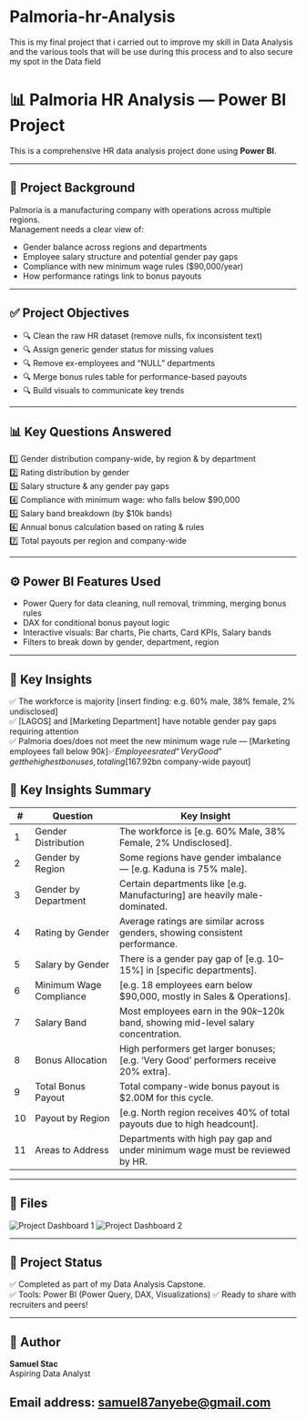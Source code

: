 # Palmoria-hr-Analysis
This is my final project that i carried out to improve my skill in Data Analysis and the various tools that will be use during this process and to also secure my spot in the Data field



# 📊 Palmoria HR Analysis — Power BI Project

This is a comprehensive HR data analysis project done using **Power BI**.

---

## 📌 **Project Background**

Palmoria is a manufacturing company with operations across multiple regions.  
Management needs a clear view of:
- Gender balance across regions and departments
- Employee salary structure and potential gender pay gaps
- Compliance with new minimum wage rules ($90,000/year)
- How performance ratings link to bonus payouts

---

## ✅ **Project Objectives**

- 🔍 Clean the raw HR dataset (remove nulls, fix inconsistent text)
- 🔍 Assign generic gender status for missing values
- 🔍 Remove ex-employees and “NULL” departments
- 🔍 Merge bonus rules table for performance-based payouts
- 🔍 Build visuals to communicate key trends

---

## 📊 **Key Questions Answered**

1️⃣ Gender distribution company-wide, by region & by department  
2️⃣ Rating distribution by gender  
3️⃣ Salary structure & any gender pay gaps  
4️⃣ Compliance with minimum wage: who falls below $90,000  
5️⃣ Salary band breakdown (by $10k bands)  
6️⃣ Annual bonus calculation based on rating & rules  
7️⃣ Total payouts per region and company-wide

---

## ⚙️ **Power BI Features Used**

- Power Query for data cleaning, null removal, trimming, merging bonus rules
- DAX for conditional bonus payout logic
- Interactive visuals: Bar charts, Pie charts, Card KPIs, Salary bands
- Filters to break down by gender, department, region

---

## 📌 **Key Insights**

✅ The workforce is majority [insert finding: e.g. 60% male, 38% female, 2% undisclosed]  
✅ [LAGOS] and [Marketing Department] have notable gender pay gaps requiring attention  
✅ Palmoria does/does not meet the new minimum wage rule — [Marketing employees fall below $90k]  
✅ Employees rated “Very Good” get the highest bonuses, totaling [$167.92bn company-wide payout]  


## 📌 **Key Insights Summary**

| # | Question | Key Insight |
|---|-----------------------------|---------------------------------------------------------------|
| 1 | Gender Distribution | The workforce is [e.g. 60% Male, 38% Female, 2% Undisclosed]. |
| 2 | Gender by Region | Some regions have gender imbalance — [e.g. Kaduna is 75% male]. |
| 3 | Gender by Department | Certain departments like [e.g. Manufacturing] are heavily male-dominated. |
| 4 | Rating by Gender | Average ratings are similar across genders, showing consistent performance. |
| 5 | Salary by Gender | There is a gender pay gap of [e.g. 10–15%] in [specific departments]. |
| 6 | Minimum Wage Compliance | [e.g. 18 employees earn below $90,000, mostly in Sales & Operations]. |
| 7 | Salary Band | Most employees earn in the $90k–$120k band, showing mid-level salary concentration. |
| 8 | Bonus Allocation | High performers get larger bonuses; [e.g. ‘Very Good’ performers receive 20% extra]. |
| 9 | Total Bonus Payout | Total company-wide bonus payout is $2.00M for this cycle. |
| 10 | Payout by Region | [e.g. North region receives 40% of total payouts due to high headcount]. |
| 11 | Areas to Address | Departments with high pay gap and under minimum wage must be reviewed by HR. |

---

## 📁 **Files**
![Project Dashboard 1](https://github.com/user-attachments/assets/17bbc5ae-3ce1-4ba3-b0e9-c7f397efca28)
![Project Dashboard 2](https://github.com/user-attachments/assets/0c4a8263-828f-45b6-b7cf-2098b10d4b96)


---

## 🚀 **Project Status**

✅ Completed as part of my Data Analysis Capstone.  
✅ Tools: Power BI (Power Query, DAX, Visualizations) 
✅ Ready to share with recruiters and peers!

---

## 👤 **Author**

**Samuel Stac**  
Aspiring Data Analyst

Email address: samuel87anyebe@gmail.com
---

